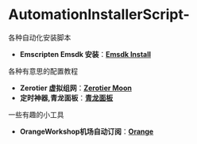 # AutomationInstallerScript-
各种自动化安装脚本

* **Emscripten Emsdk 安装**：****[Emsdk Install](./emscripten/readme.md)****

各种有意思的配置教程

* **Zerotier 虚拟组网**：****[Zerotier Moon](./ZerotierWithMoon/readme.md)****
* **定时神器,青龙面板**：****[青龙面板](./qinglong/readme.md)****

一些有趣的小工具

* **OrangeWorkshop机场自动订阅**：****[Orange](./OrangeWorkshop/readme.md)****
